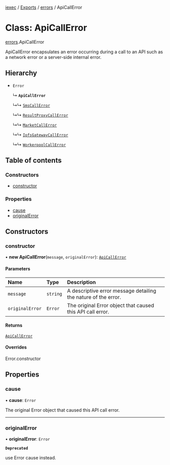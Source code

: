 [iexec](../README.md) / [Exports](../modules.md) / [errors](../modules/errors.md) / ApiCallError

# Class: ApiCallError

[errors](../modules/errors.md).ApiCallError

ApiCallError encapsulates an error occurring during a call to an API such as a network error or a server-side internal error.

## Hierarchy

- `Error`

  ↳ **`ApiCallError`**

  ↳↳ [`SmsCallError`](errors.SmsCallError.md)

  ↳↳ [`ResultProxyCallError`](errors.ResultProxyCallError.md)

  ↳↳ [`MarketCallError`](errors.MarketCallError.md)

  ↳↳ [`IpfsGatewayCallError`](errors.IpfsGatewayCallError.md)

  ↳↳ [`WorkerpoolCallError`](errors.WorkerpoolCallError.md)

## Table of contents

### Constructors

- [constructor](errors.ApiCallError.md#constructor)

### Properties

- [cause](errors.ApiCallError.md#cause)
- [originalError](errors.ApiCallError.md#originalerror)

## Constructors

### constructor

• **new ApiCallError**(`message`, `originalError`): [`ApiCallError`](errors.ApiCallError.md)

#### Parameters

| Name | Type | Description |
| :------ | :------ | :------ |
| `message` | `string` | A descriptive error message detailing the nature of the error. |
| `originalError` | `Error` | The original Error object that caused this API call error. |

#### Returns

[`ApiCallError`](errors.ApiCallError.md)

#### Overrides

Error.constructor

## Properties

### cause

• **cause**: `Error`

The original Error object that caused this API call error.

___

### originalError

• **originalError**: `Error`

**`Deprecated`**

use Error cause instead.
